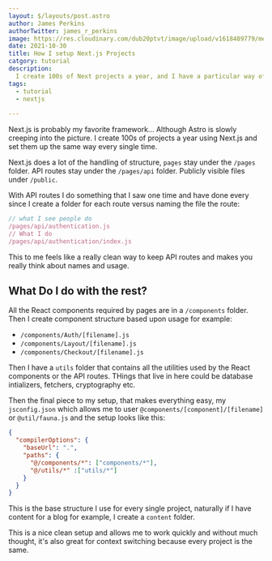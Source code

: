 ```yaml
---
layout: $/layouts/post.astro
author: James Perkins
authorTwitter: james_r_perkins
image: https://res.cloudinary.com/dub20ptvt/image/upload/v1618489779/me_n7quph.jpg
date: 2021-10-30
title: How I setup Next.js Projects
catgory: tutorial
description:
  I create 100s of Next projects a year, and I have a particular way of setting everything up. It might be for you, it might not.
tags:
  - tutorial
  - nextjs
  
---
```


Next.js is probably my favorite framework... Although Astro is slowly creeping into the picture. I create 100s of projects a year using Next.js and set them up the same way every single time. 

Next.js does a lot of the handling of structure, `pages` stay under the `/pages` folder. API routes stay under the `/pages/api` folder. Publicly visible files under `/public`.

With API routes I do something that I saw one time and have done every since I create a folder for each route versus naming the file the route:

```javascript
// what I see people do
/pages/api/authentication.js
// What I do
/pages/api/authentication/index.js
```
This to me feels like a really clean way to keep API routes and makes you really think about names and usage. 

## What Do I do with the rest?

All the React components required by pages are in a `/components` folder. Then I create component structure based upon usage for example:

- `/components/Auth/[filename].js`
- `/components/Layout/[filename].js`
- `/components/Checkout/[filename].js`

Then I have a `utils` folder that contains all the utilities used by the React components or the API routes. THings that live in here could be database intializers, fetchers, cryptography etc.

Then the final piece to my setup, that makes everything easy, my `jsconfig.json` which allows me to user `@components/[component]/[filename]` or `@util/fauna.js` and the setup looks like this:

```json
{
  "compilerOptions": {
    "baseUrl": ".",
    "paths": {
      "@/components/*": ["components/*"],
      "@/utils/*" :["utils/*"]
    }
  }
}
```
This is the base structure I use for every single project, naturally if I have content for a blog for example, I create a `content` folder.

This is a nice clean setup and allows me to work quickly and without much thought, it's also great for context switching because every project is the same. 